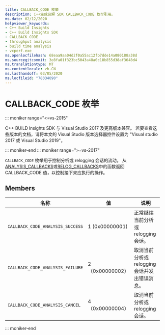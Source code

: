```yaml
---
title: CALLBACK_CODE 枚举
description: C++生成见解 SDK CALLBACK_CODE 枚举引用。
ms.date: 02/12/2020
helpviewer_keywords:
- C++ Build Insights
- C++ Build Insights SDK
- CALLBACK_CODE
- throughput analysis
- build time analysis
- vcperf.exe
ms.openlocfilehash: 68eaa9aa04d2f0a55ac12fb7dde14a080188a38d
ms.sourcegitcommit: 3e8fa01f323bc5043a48a0c18b855d38af3648d4
ms.translationtype: MT
ms.contentlocale: zh-CN
ms.lasthandoff: 03/05/2020
ms.locfileid: "78334090"
---
```

# <a name="callback_code-enum"></a>CALLBACK_CODE 枚举

::: moniker range="<=vs-2015"

C++ BUILD Insights SDK 与 Visual Studio 2017 及更高版本兼容。 若要查看这些版本的文档，请将本文的 Visual Studio 版本选择器控件设置为 "Visual studio 2017 或 Visual Studio 2019"。

::: moniker-end
::: moniker range=">=vs-2017"

`CALLBACK_CODE` 枚举用于控制分析或 relogging 会话的流动。 从[ANALYSIS_CALLBACKS](analysis-callbacks-struct.md)或[RELOG_CALLBACKS](relog-callbacks-struct.md)中的函数返回 CALLBACK_CODE 值，以控制接下来应执行的操作。

## <a name="members"></a>Members

| 名称 | 值 | 说明 |
|--|--|--|
| `CALLBACK_CODE_ANALYSIS_SUCCESS` | 1 (0x00000001) | 正常继续当前分析或 relogging 会话。 |
| `CALLBACK_CODE_ANALYSIS_FAILURE` | 2（0x00000002） | 取消当前分析或 relogging 会话并发出错误消息。 |
| `CALLBACK_CODE_ANALYSIS_CANCEL` | 4（0x00000004） | 取消当前分析或 relogging 会话。 |

::: moniker-end
